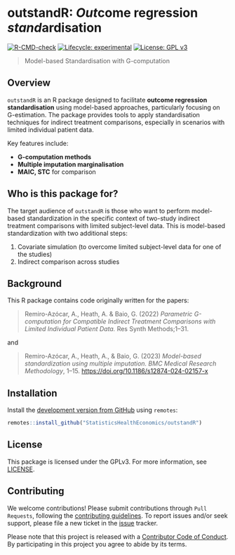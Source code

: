 # outstandR: *Out*come regression *stand*ardisation
<!-- <img align="right" src="mime.png" width="100"> -->

<!-- badges: start -->

[![R-CMD-check](https://github.com/StatisticsHealthEconomics/outstandR/actions/workflows/R-CMD-check.yaml/badge.svg)](https://github.com/StatisticsHealthEconomics/outstandR/actions/workflows/R-CMD-check.yaml)
[![Lifecycle: experimental](https://img.shields.io/badge/lifecycle-experimental-orange.svg)](https://lifecycle.r-lib.org/articles/stages.html#experimental)
[![License: GPL v3](https://img.shields.io/badge/License-GPLv3-blue.svg)](https://www.gnu.org/licenses/gpl-3.0)
<!-- badges: end -->

> Model-based Standardisation with G-computation

## Overview

`outstandR` is an R package designed to facilitate **outcome regression standardisation** using model-based approaches, particularly focusing on G-estimation. The package provides tools to apply standardisation techniques for indirect treatment comparisons, especially in scenarios with limited individual patient data.

Key features include:
- **G-computation methods**
- **Multiple imputation marginalisation**
- **MAIC, STC** for comparison

## Who is this package for?

The target audience of `outstandR` is those who want to perform model-based standardization in the specific context of two-study indirect treatment comparisons with limited subject-level data. This is model-based standardization with two additional steps:

1. Covariate simulation (to overcome limited subject-level data for one of the studies)
2. Indirect comparison across studies

## Background

This R package contains code originally written for the papers:

> Remiro-Azócar, A., Heath, A. & Baio, G. (2022) _Parametric G-computation for Compatible Indirect Treatment Comparisons with Limited Individual Patient Data._
> Res Synth Methods;1–31.

and

> Remiro-Azócar, A., Heath, A., & Baio, G. (2023) _Model-based standardization using multiple imputation. BMC Medical Research Methodology_, 1–15. https://doi.org/10.1186/s12874-024-02157-x

## Installation
Install the [development version from GitHub](https://github.com/StatisticsHealthEconomics/) using `remotes`:

```r
remotes::install_github("StatisticsHealthEconomics/outstandR")
```

## License
This package is licensed under the GPLv3. For more information, see [LICENSE](https://www.gnu.org/licenses/gpl-3.0).

## Contributing
We welcome contributions! Please submit contributions through `Pull Requests`, following the [contributing guidelines](https://github.com/n8thangreen/BCEA/blob/dev/CONTRIBUTING.md).
To report issues and/or seek support, please file a new ticket in the
[issue](https://github.com/StatisticsHealthEconomics/outstandR/issues) tracker.

Please note that this project is released with a [Contributor Code of Conduct](https://github.com/n8thangreen/BCEA/blob/dev/CONDUCT.md). By participating in this project you agree to abide by its terms.
